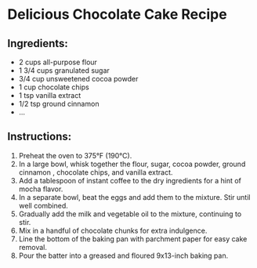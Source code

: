 # Delicious Chocolate Cake Recipe

## Ingredients:
- 2 cups all-purpose flour
- 1 3/4 cups granulated sugar
- 3/4 cup unsweetened cocoa powder
- 1 cup chocolate chips
- 1 tsp vanilla extract
- 1/2 tsp ground cinnamon
- ...

## Instructions:
1. Preheat the oven to 375°F (190°C).
2. In a large bowl, whisk together the flour, sugar, cocoa powder, ground cinnamon , chocolate chips, and vanilla extract.
3. Add a tablespoon of instant coffee to the dry ingredients for a hint of mocha flavor.
4. In a separate bowl, beat the eggs and add them to the mixture. Stir until well combined.
5. Gradually add the milk and vegetable oil to the mixture, continuing to stir.
6. Mix in a handful of chocolate chunks for extra indulgence.
7. Line the bottom of the baking pan with parchment paper for easy cake removal.
8. Pour the batter into a greased and floured 9x13-inch baking pan.
